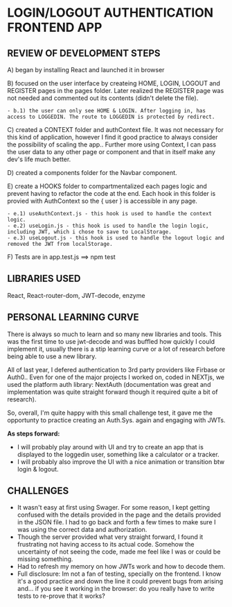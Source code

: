 # LOGIN/LOGOUT AUTHENTICATION FRONTEND APP

## REVIEW OF DEVELOPMENT STEPS

A) began by installing React and launched it in browser

B) focused on the user interface by createing HOME, LOGIN, LOGOUT and REGISTER pages in the pages folder. Later realized the REGISTER page was not needed and commented out its contents (didn't delete the file). 

    - b.1) the user can only see HOME & LOGIN. After logging in, has access to LOGGEDIN. The route to LOGGEDIN is protected by redirect. 

C) created a CONTEXT folder and authContext file. It was not necessary for this kind of application, however I find it good practice to always consider the possibility of scaling the app.. Further more using Context, I can pass the user data to any other page or component and that in itself make any dev's life much better.  

D) created a components folder for the Navbar component.

E) create a HOOKS folder to compartmentalized each pages logic and prevent having to refactor the code at the end. Each hook in this folder is provied with AuthContext so the { user } is accessible in any page. 

    - e.1) useAuthContext.js - this hook is used to handle the context logic. 
    - e.2) useLogin.js - this hook is used to handle the login logic, including JWT, which i chose to save to LocalStorage. 
    - e.3) useLogout.js - this hook is used to handle the logout logic and removed the JWT from localStorage.

F) Tests are in app.test.js ==> npm test

## LIBRARIES USED
React, React-router-dom, JWT-decode, enzyme

## PERSONAL LEARNING CURVE
There is always so much to learn and so many new libraries and tools. This was the first time to use jwt-decode and was buffled how quickly I could implement it, usually there is a stip learning curve or a lot of research before being able to use a new library.

All of last year, I defered authentication to 3rd party providers like Firbase or Auth0.. Even for one of the major projects I worked on, coded in NEXTjs, we used the platform auth library: NextAuth (documentation was great and implementation was quite straight forward though it required quite a bit of research). 

So, overall, I'm quite happy with this small challenge test, it gave me the opportunty to practice creating an Auth.Sys. again and engaging with JWTs. 

**As steps forward:** 
- I will probably play around with UI and try to create an app that is displayed to the loggedin user, something like a calculator or a tracker. 
- I will probably also improve the UI with a nice animation or transition btw login & logout. 

## CHALLENGES
- It wasn't easy at first using Swager. For some reason, I kept getting confused with the details provided in the page and the details provided in the JSON file. I had to go back and forth a few times to make sure I was using the correct data and authorization.
- Though the server provided what very straight forward, I found it frustrating not having access to its actual code. Somehow the uncertainty of not seeing the code, made me feel like I was or could be missing something.
- Had to refresh my memory on how JWTs work and how to decode them.
- Full disclosure: Im not a fan of testing, specially on the frontend. I know it's a good practice and down the line it could prevent bugs from arising and... if you see it working in the browser: do you really have to write tests to re-prove that it works?